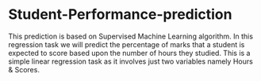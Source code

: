# Student-Performance-prediction
This prediction is based on Supervised Machine Learning algorithm.
In this regression task we will predict the percentage of marks that a student is expected to score based upon the number of hours they studied. This is a simple linear regression task as it involves just two variables namely Hours & Scores.
